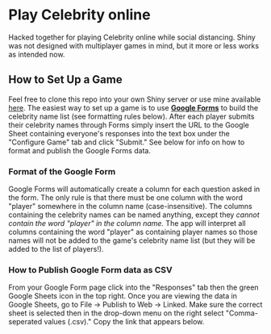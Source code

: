 # Play Celebrity online
Hacked together for playing Celebrity online while social distancing. Shiny was not designed with multiplayer games in mind, but it more or less works as intended now.

## How to Set Up a Game

Feel free to clone this repo into your own Shiny server or use mine available [here](https://shiny.modallen.com/celebrity). The easiest way to set up a game is to use [**Google Forms**](http://forms.google.com/) to build the celebrity name list (see formatting rules below). After each player submits their celebrity names through Forms simply insert the URL to the Google Sheet containing everyone's responses into the text box under the "Configure Game" tab and click "Submit." See below for info on how to format and publish the Google Forms data.

### Format of the Google Form

Google Forms will automatically create a column for each question asked in the form. The only rule is that there must be one column with the word "player" somewhere in the column name (case-insensitive). The columns containing the celebrity names can be named anything, except they *cannot contain the word "player" in the column name.* The app will interpret all columns containing the word "player" as containing player names so those names will not be added to the game's celebrity name list (but they will be added to the list of players!).

### How to Publish Google Form data as CSV

From your Google Form page click into the "Responses" tab then the green Google Sheets icon in the top right. Once you are viewing the data in Google Sheets, go to File -> Publish to Web -> Linked. Make sure the correct sheet is selected then in the drop-down menu on the right select  "Comma-seperated values (.csv)." Copy the link that appears below.